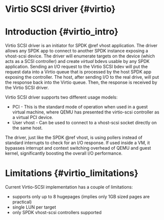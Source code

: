 # Virtio SCSI driver {#virtio}

# Introduction {#virtio_intro}

Virtio SCSI driver is an initiator for SPDK @ref vhost application. The
driver allows any SPDK app to connect to another SPDK instance exposing
a vhost-scsi device. The driver will enumerate targets on the device (which acts
as a SCSI controller) and create *virtual* bdevs usable by any SPDK application.
Sending an I/O request to the Virtio SCSI bdev will put the request data into
a Virtio queue that is processed by the host SPDK app exposing the
controller. The host, after sending I/O to the real drive, will put the response
back into the Virtio queue. Then, the response is received by the Virtio SCSI
driver.

Virtio SCSI driver supports two different usage models:
* PCI - This is the standard mode of operation when used in a guest virtual
machine, where QEMU has presented the virtio-scsi controller as a virtual
PCI device.
* User vhost - Can be used to connect to a vhost-scsi socket directly on the
same host.

The driver, just like the SPDK @ref vhost, is using pollers instead of standard
interrupts to check for an I/O response. If used inside a VM, it bypasses interrupt
and context switching overhead of QEMU and guest kernel, significantly boosting
the overall I/O performance.

# Limitations {#virtio_limitations}

Current Virtio-SCSI implementation has a couple of limitations:
 * supports only up to 8 hugepages (implies only 1GB sized pages are practical)
 * single LUN per target
 * only SPDK vhost-scsi controllers supported
